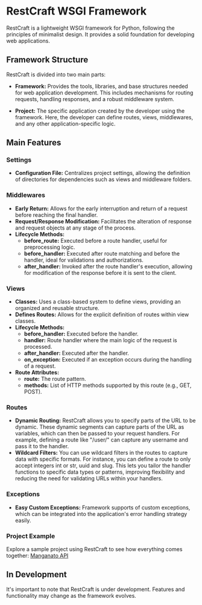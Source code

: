 # RestCraft WSGI Framework

RestCraft is a lightweight WSGI framework for Python, following the principles of minimalist design. It provides a solid foundation for developing web applications.

## Framework Structure

RestCraft is divided into two main parts:

- **Framework:** Provides the tools, libraries, and base structures needed for web application development. This includes mechanisms for routing requests, handling responses, and a robust middleware system.

- **Project:** The specific application created by the developer using the framework. Here, the developer can define routes, views, middlewares, and any other application-specific logic.

## Main Features

### Settings

- **Configuration File:** Centralizes project settings, allowing the definition of directories for dependencies such as views and middleware folders.

### Middlewares

- **Early Return:** Allows for the early interruption and return of a request before reaching the final handler.
- **Request/Response Modification:** Facilitates the alteration of response and request objects at any stage of the process.
- **Lifecycle Methods:**
  - **before_route:** Executed before a route handler, useful for preprocessing logic.
  - **before_handler:** Executed after route matching and before the handler, ideal for validations and authorizations.
  - **after_handler:** Invoked after the route handler's execution, allowing for modification of the response before it is sent to the client.

### Views

- **Classes:** Uses a class-based system to define views, providing an organized and reusable structure.
- **Defines Routes:** Allows for the explicit definition of routes within view classes.
- **Lifecycle Methods:**
  - **before_handler:** Executed before the handler.
  - **handler:** Route handler where the main logic of the request is processed.
  - **after_handler:** Executed after the handler.
  - **on_exception:** Executed if an exception occurs during the handling of a request.
- **Route Attributes:**
  - **route:** The route pattern.
  - **methods:** List of HTTP methods supported by this route (e.g., GET, POST).

### Routes

- **Dynamic Routing:** RestCraft allows you to specify parts of the URL to be dynamic. These dynamic segments can capture parts of the URL as variables, which can then be passed to your request handlers. For example, defining a route like "/user/<username>" can capture any username and pass it to the handler.
- **Wildcard Filters:** You can use wildcard filters in the routes to capture data with specific formats. For instance, you can define a route to only accept integers int or str, uuid and slug. This lets you tailor the handler functions to specific data types or patterns, improving flexibility and reducing the need for validating URLs within your handlers.

### Exceptions

- **Easy Custom Exceptions:** Framework supports of custom exceptions, which can be integrated into the application's error handling strategy easily.

### Project Example

Explore a sample project using RestCraft to see how everything comes together: [Manganato API](https://github.com/lsfratel/manganatoapi)

## In Development

It's important to note that RestCraft is under development. Features and functionality may change as the framework evolves.

